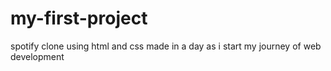 # my-first-project
spotify clone using html and css made in a day as i start my journey of web development
